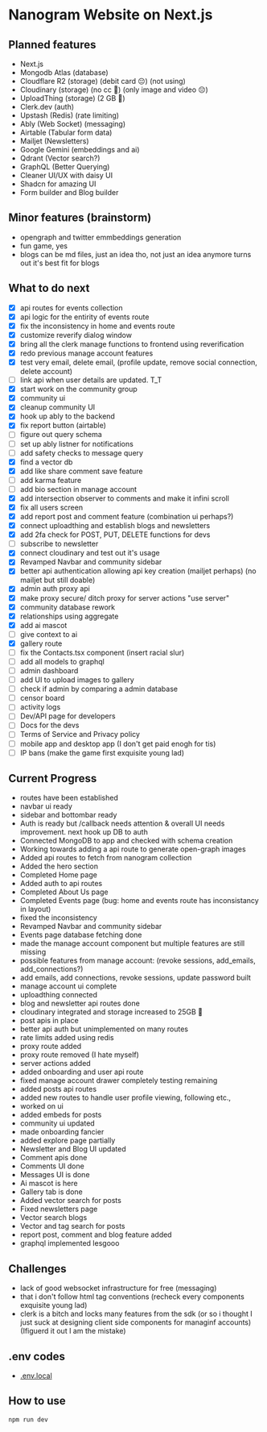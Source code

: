 # Nanogram Website on Next.js

## Planned features

- Next.js
- Mongodb Atlas (database)
- Cloudflare R2 (storage) (debit card 😔) (not using)
- Cloudinary (storage) (no cc 🤩) (only image and video 😔)
- UploadThing (storage) (2 GB 🤩)
- Clerk.dev (auth)
- Upstash (Redis) (rate limiting)
- Ably (Web Socket) (messaging)
- Airtable (Tabular form data)
- Mailjet (Newsletters)
- Google Gemini (embeddings and ai)
- Qdrant (Vector search?)
- GraphQL (Better Querying)
- Cleaner UI/UX with daisy UI
- Shadcn for amazing UI
- Form builder and Blog builder

## Minor features (brainstorm)

- opengraph and twitter emmbeddings generation
- fun game, yes
- blogs can be md files, just an idea tho, not just an idea anymore turns out it's best fit for blogs

## What to do next

- [x] api routes for events collection
- [x] api logic for the entirity of events route
- [x] fix the inconsistency in home and events route
- [x] customize reverify dialog window
- [x] bring all the clerk manage functions to frontend using reverification
- [x] redo previous manage account features
- [x] test very email, delete email, (profile update, remove social connection, delete account)
- [ ] link api when user details are updated. T_T
- [x] start work on the community group
- [x] community ui
- [x] cleanup community UI
- [x] hook up ably to the backend
- [x] fix report button (airtable)
- [ ] figure out query schema
- [ ] set up ably listner for notifications
- [ ] add safety checks to message query
- [x] find a vector db
- [x] add like share comment save feature
- [ ] add karma feature
- [ ] add bio section in manage account
- [x] add intersection observer to comments and make it infini scroll
- [x] fix all users screen
- [x] add report post and comment feature (combination ui perhaps?)
- [x] connect uploadthing and establish blogs and newsletters
- [x] add 2fa check for POST, PUT, DELETE functions for devs
- [ ] subscribe to newsletter
- [x] connect cloudinary and test out it's usage
- [x] Revamped Navbar and community sidebar
- [x] better api authentication allowing api key creation (mailjet perhaps) (no mailjet but still doable)
- [x] admin auth proxy api
- [x] make proxy secure/ ditch proxy for server actions "use server"
- [x] community database rework
- [x] relationships using aggregate
- [x] add ai mascot
- [ ] give context to ai
- [x] gallery route
- [ ] fix the Contacts.tsx component (insert racial slur)
- [ ] add all models to graphql
- [ ] admin dashboard
- [ ] add UI to upload images to gallery
- [ ] check if admin by comparing a admin database
- [ ] censor board
- [ ] activity logs
- [ ] Dev/API page for developers
- [ ] Docs for the devs
- [ ] Terms of Service and Privacy policy
- [ ] mobile app and desktop app (I don't get paid enogh for tis)
- [ ] IP bans (make the game first exquisite young lad)

## Current Progress

- routes have been established
- navbar ui ready
- sidebar and bottombar ready
- Auth is ready but /callback needs attention & overall UI needs improvement. next hook up DB to auth
- Connected MongoDB to app and checked with schema creation
- Working towards adding a api route to generate open-graph images
- Added api routes to fetch from nanogram collection
- Added the hero section
- Completed Home page
- Added auth to api routes
- Completed About Us page
- Completed Events page (bug: home and events route has inconsistancy in layout)
- fixed the inconsistency
- Revamped Navbar and community sidebar
- Events page database fetching done
- made the manage account component but multiple features are still missing
- possible features from manage account: (revoke sessions, add_emails, add_connections?)
- add emails, add connections, revoke sessions, update password built
- manage account ui complete
- uploadthing connected
- blog and newsletter api routes done
- cloudinary integrated and storage increased to 25GB 🤩
- post apis in place
- better api auth but unimplemented on many routes
- rate limits added using redis
- proxy route added
- proxy route removed (I hate myself)
- server actions added
- added onboarding and user api route
- fixed manage account drawer completely testing remaining
- added posts api routes
- added new routes to handle user profile viewing, following etc.,
- worked on ui
- added embeds for posts
- community ui updated
- made onboarding fancier
- added explore page partially
- Newsletter and Blog UI updated
- Comment apis done
- Comments UI done
- Messages UI is done
- Ai mascot is here
- Gallery tab is done
- Added vector search for posts
- Fixed newsletters page
- Vector search blogs
- Vector and tag search for posts
- report post, comment and blog feature added
- graphql implemented lesgooo

## Challenges

- lack of good websocket infrastructure for free (messaging)
- that i don't follow html tag conventions (recheck every components exquisite young lad)
- clerk is a bitch and locks many features from the sdk (or so i thought I just suck at designing client side components for managinf accounts) (Ifiguerd it out I am the mistake)

## .env codes

- [.env.local](https://gist.githubusercontent.com/Pramoda-S-R/25e2a6074970f20cfc2b34f48f3871af)

## How to use

```bash
npm run dev
```
